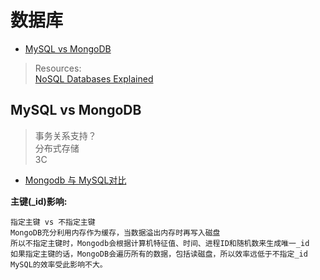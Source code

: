 # 数据库
* [MySQL vs MongoDB](#compare)

> Resources:   
 [NoSQL Databases Explained](https://www.mongodb.com/nosql-explained?jmp=footer)


## <a id="compare">MySQL vs MongoDB</a>

> 事务关系支持？    
> 分布式存储  
> 3C

* [Mongodb 与 MySQL对比](https://www.cnblogs.com/web-fusheng/p/6884759.html)

**主键(_id)影响:**

```
指定主键 vs 不指定主键
MongoDB充分利用内存作为缓存，当数据溢出内存时再写入磁盘
所以不指定主键时，Mongodb会根据计算机特征值、时间、进程ID和随机数来生成唯一_id
如果指定主键的话，MongoDB会遍历所有的数据，包括读磁盘，所以效率远低于不指定_id
MySQL的效率受此影响不大。
```
